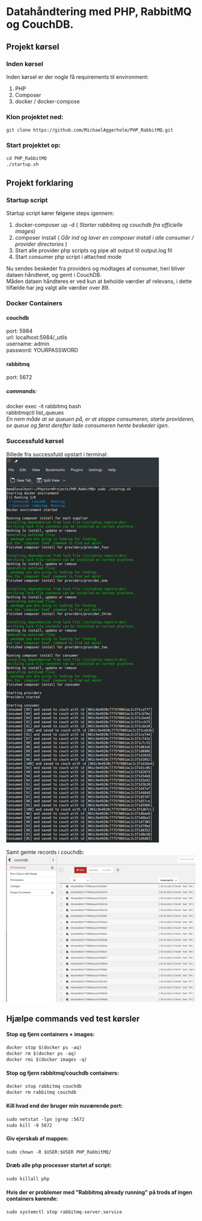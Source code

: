 # Datahåndtering med PHP, RabbitMQ og CouchDB.

## Projekt kørsel

### Inden kørsel
Inden kørsel er der nogle få requirements til environment:
1. PHP
2. Composer
3. docker / docker-compose

### Klon projektet ned:
```
git clone https://github.com/MichaelAggerholm/PHP_RabbitMQ.git
```

### Start projektet op:
```
cd PHP_RabbitMQ
./startup.sh
```

## Projekt forklaring

### Startup script
Startup script kører følgene steps igennem:
1. docker-composer up -d ( _Starter rabbitmq og couchdb fra officielle images_) 
2. composer install ( _Går ind og laver en composer install i alle consumer / provider directories_ )
3. Start alle provider php scripts og pipe alt output til output.log fil
4. Start consumer php script i attached mode

Nu sendes beskeder fra providers og modtages af consumer, heri bliver dataen håndteret, og gemt i CouchDB.<br />
Måden dataen håndteres er ved kun at beholde værdier af relevans, i dette tilfælde har jeg valgt alle værdier over 89.<br />

### Docker Containers

#### couchdb
port: 5984<br />
url: localhost:5984/_utils<br />
username: admin<br />
password: YOURPASSWORD

#### rabbitmq
port: 5672
##### commands:
docker exec -it rabbitmq bash<br />
rabbitmqctl list_queues<br />
_En nem måde at se queuen på, er at stoppe consumeren, starte provideren, se queue og først derefter lade consumeren hente beskeder igen._

### Successfuld kørsel
Billede fra successfuld opstart i terminal:
![](assets/screen1.png)

Samt gemte records i couchdb:
![](assets/screen2.png)

## Hjælpe commands ved test kørsler

#### Stop og fjern containers + images:
```
docker stop $(docker ps -aq)
docker rm $(docker ps -aq)
docker rmi $(docker images -q)
```

#### Stop og fjern rabbitmq/couchdb containers:
```
docker stop rabbitmq couchdb
docker rm rabbitmq couchdb
```

#### Kill hvad end der bruger min nuværende port:
```
sudo netstat -lpn |grep :5672
sudo kill -9 5672
```

#### Giv ejerskab af mappen:
```
sudo chown -R $USER:$USER PHP_RabbitMQ/
```

#### Dræb alle php processer startet af script:
```
sudo killall php
```

#### Hvis der er problemer med "Rabbitmq already running" på trods af ingen containers kørende:
```
sudo systemctl stop rabbitmq-server.service
```
